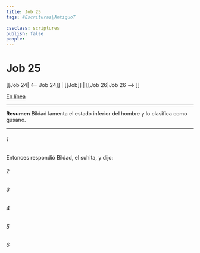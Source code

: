 ```yaml
---
title: Job 25
tags: #Escrituras\AntiguoT

cssclass: scriptures
publish: false
people:
---
```


# Job 25
[[Job 24| <-- Job 24]] | [[Job]] | [[Job 26|Job 26 --> ]]

[En línea](https://churchofjesuschrist.org/study/scriptures/ot/job/25?lang=spa)

---
__Resumen__
Bildad lamenta el estado inferior del hombre y lo clasifica como gusano.

---
###### 1 
Entonces respondió Bildad, el suhita, y dijo:

###### 2 


###### 3 


###### 4 


###### 5 


###### 6 


